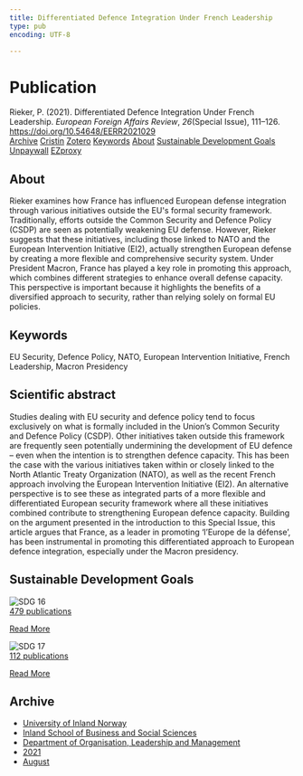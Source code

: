 ```yaml
---
title: Differentiated Defence Integration Under French Leadership
type: pub
encoding: UTF-8

---
```

<h1>Publication</h1>
<article id="csl-bib-container-6U5MWXXW" class="csl-bib-container">
  <div class="csl-bib-body"> <div class="csl-entry">Rieker, P. (2021). Differentiated Defence Integration Under French Leadership. <i>European Foreign Affairs Review</i>, <i>26</i>(Special Issue), 111–126. <a href="https://doi.org/10.54648/EERR2021029">https://doi.org/10.54648/EERR2021029</a></div> </div>
  <div class="csl-bib-buttons">
    <a href="#taxonomy-article-6U5MWXXW" alt="archive" class="csl-bib-button">Archive</a>
    <a href="https://app.cristin.no/results/show.jsf?id=1925740" alt="Cristin" class="csl-bib-button">Cristin</a>
    <a href="http://zotero.org/groups/5881554/items/6U5MWXXW" alt="Zotero" class="csl-bib-button">Zotero</a>
    <a href="#keywords-article-6U5MWXXW" alt="keywords" class="csl-bib-button">Keywords</a>
    <a href="#about-article-6U5MWXXW" alt="about_pub" class="csl-bib-button">About</a>
    <a href="#sdg-article-6U5MWXXW" alt="sdg" class="csl-bib-button">Sustainable Development Goals</a>
    <a href="https://doi.org/10.54648/eerr2021029" alt="Unpaywall" class="csl-bib-button">Unpaywall</a>
    <a href="https://doi.org/10.54648/eerr2021029" alt="EZproxy" class="csl-bib-button">EZproxy</a>
  </div>
  <div id="csl-bib-meta-container-6U5MWXXW"></div>
</article>
<div id="csl-bib-meta-6U5MWXXW" class="csl-bib-meta">
  <article id="about-article-6U5MWXXW" class="about_pub-article">
    <h1>About</h1>
    Rieker examines how France has influenced European defense integration through various initiatives outside the EU's formal security framework. Traditionally, efforts outside the Common Security and Defence Policy (CSDP) are seen as potentially weakening EU defense. However, Rieker suggests that these initiatives, including those linked to NATO and the European Intervention Initiative (EI2), actually strengthen European defense by creating a more flexible and comprehensive security system. Under President Macron, France has played a key role in promoting this approach, which combines different strategies to enhance overall defense capacity. This perspective is important because it highlights the benefits of a diversified approach to security, rather than relying solely on formal EU policies.
  </article>
  <article id="keywords-article-6U5MWXXW" class="keywords-article">
    <h1>Keywords</h1>
    EU Security, Defence Policy, NATO, European Intervention Initiative, French Leadership, Macron Presidency
  </article>
  <article id="abstract-article-6U5MWXXW" class="abstract-article">
    <h1>Scientific abstract</h1>
    Studies dealing with EU security and defence policy tend to focus exclusively on what is formally included in the Union’s Common Security and Defence Policy (CSDP). Other initiatives taken outside this framework are frequently seen potentially undermining the development of EU defence – even when the intention is to strengthen defence capacity. This has been the case with the various initiatives taken within or closely linked to the North Atlantic Treaty Organization (NATO), as well as the recent French approach involving the European Intervention Initiative (EI2). An alternative perspective is to see these as integrated parts of a more flexible and differentiated European security framework where all these initiatives combined contribute to strengthening European defence capacity. Building on the argument presented in the introduction to this Special Issue, this article argues that France, as a leader in promoting ‘l’Europe de la défense’, has been instrumental in promoting this differentiated approach to European defence integration, especially under the Macron presidency.
  </article>
  <article id="sdg-article-6U5MWXXW" class="sdg-article">
    <h1>Sustainable Development Goals</h1>
    <div class="sdg-container"><div id="sdg16" class="sdg">
        <img src="{{< params subfolder >}}images/sdg/sdg16_en.png" class="image" alt="SDG 16">
        <div class="sdg-overlay">
          <a href="{{< params subfolder >}}en/archive/?sdg=16#archive" class="sdg-publication-count"><span>479</span> publications</a>
          <p><a href="https://sdgs.un.org/goals/goal16" class="sdg-read-more">Read More</a></p>
        </div>
      </div> <div id="sdg17" class="sdg">
        <img src="{{< params subfolder >}}images/sdg/sdg17_en.png" class="image" alt="SDG 17">
        <div class="sdg-overlay">
          <a href="{{< params subfolder >}}en/archive/?sdg=17#archive" class="sdg-publication-count"><span>112</span> publications</a>
          <p><a href="https://sdgs.un.org/goals/goal17" class="sdg-read-more">Read More</a></p>
        </div>
      </div></div>
  </article>
  <article id="taxonomy-article-6U5MWXXW" class="taxonomy-article">
    <h1>Archive</h1>
    <ul>
      <li><a href="{{< params subfolder >}}en/archive/?key=3DCRN523">University of Inland Norway</a></li>
      <li><a href="{{< params subfolder >}}en/archive/?key=DU8Q9LN9">Inland School of Business and Social Sciences</a></li>
      <li><a href="{{< params subfolder >}}en/archive/?key=4LUWR3ZM">Department of Organisation, Leadership and Management</a></li>
      <li><a href="{{< params subfolder >}}en/archive/?key=8VQBC64H">2021</a></li>
      <li><a href="{{< params subfolder >}}en/archive/?key=L4PN3CBI">August</a></li>
    </ul>
  </article>
</div>
